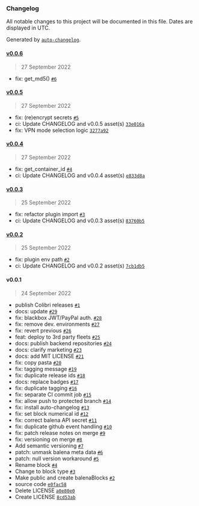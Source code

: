 ### Changelog

All notable changes to this project will be documented in this file. Dates are displayed in UTC.

Generated by [`auto-changelog`](https://github.com/CookPete/auto-changelog).

#### [v0.0.6](https://github.com/vpnarea/black.box/compare/v0.0.5...v0.0.6)

> 27 September 2022

- fix: get_md5() [`#6`](https://github.com/vpnarea/black.box/pull/6)

#### [v0.0.5](https://github.com/vpnarea/black.box/compare/v0.0.4...v0.0.5)

> 27 September 2022

- fix: (re)encrypt secrets [`#5`](https://github.com/vpnarea/black.box/pull/5)
- ci: Update CHANGELOG and v0.0.5 asset(s) [`33e016a`](https://github.com/vpnarea/black.box/commit/33e016ae55643fabcac8a16f234b945bc224d2a2)
- fix: VPN mode selection logic [`3277a92`](https://github.com/vpnarea/black.box/commit/3277a925f4d4acaf7a86017eee92e55399b64838)

#### [v0.0.4](https://github.com/vpnarea/black.box/compare/v0.0.3...v0.0.4)

> 27 September 2022

- fix: get_container_id [`#4`](https://github.com/vpnarea/black.box/pull/4)
- ci: Update CHANGELOG and v0.0.4 asset(s) [`e833d8a`](https://github.com/vpnarea/black.box/commit/e833d8a0d8a2f576f10584c5e7e3f8d2cc65e9ac)

#### [v0.0.3](https://github.com/vpnarea/black.box/compare/v0.0.2...v0.0.3)

> 25 September 2022

- fix: refactor plugin import [`#3`](https://github.com/vpnarea/black.box/pull/3)
- ci: Update CHANGELOG and v0.0.3 asset(s) [`83760b5`](https://github.com/vpnarea/black.box/commit/83760b5ee86fba07d6d17a8d6f4f09c403af001a)

#### [v0.0.2](https://github.com/vpnarea/black.box/compare/v0.0.1...v0.0.2)

> 25 September 2022

- fix: plugin env path [`#2`](https://github.com/vpnarea/black.box/pull/2)
- ci: Update CHANGELOG and v0.0.2 asset(s) [`7cb1db5`](https://github.com/vpnarea/black.box/commit/7cb1db52a259735668d722decb7051a3b83ef01a)

#### v0.0.1

> 24 September 2022

- publish Colibri releases [`#1`](https://github.com/vpnarea/black.box/pull/1)
- docs: update [`#29`](https://github.com/vpnarea/black.box/pull/29)
- fix: blackbox JWT/PayPal auth. [`#28`](https://github.com/vpnarea/black.box/pull/28)
- fix: remove dev. environments [`#27`](https://github.com/vpnarea/black.box/pull/27)
- fix: revert previous [`#26`](https://github.com/vpnarea/black.box/pull/26)
- feat: deploy to 3rd party fleets [`#25`](https://github.com/vpnarea/black.box/pull/25)
- docs: publish backend repositories [`#24`](https://github.com/vpnarea/black.box/pull/24)
- docs: clarify marketing [`#23`](https://github.com/vpnarea/black.box/pull/23)
- docs: add MIT LICENSE [`#21`](https://github.com/vpnarea/black.box/pull/21)
- fix: copy pasta [`#20`](https://github.com/vpnarea/black.box/pull/20)
- fix: tagging message [`#19`](https://github.com/vpnarea/black.box/pull/19)
- fix: duplicate release ids [`#18`](https://github.com/vpnarea/black.box/pull/18)
- docs: replace badges [`#17`](https://github.com/vpnarea/black.box/pull/17)
- fix: duplicate tagging [`#16`](https://github.com/vpnarea/black.box/pull/16)
- fix: separate CI commit job [`#15`](https://github.com/vpnarea/black.box/pull/15)
- fix: allow push to protected branch [`#14`](https://github.com/vpnarea/black.box/pull/14)
- fix: install auto-changelog [`#13`](https://github.com/vpnarea/black.box/pull/13)
- fix: set block numerical id [`#12`](https://github.com/vpnarea/black.box/pull/12)
- fix: correct balena API secret [`#11`](https://github.com/vpnarea/black.box/pull/11)
- fix: duplicate github event handling [`#10`](https://github.com/vpnarea/black.box/pull/10)
- fix: patch release notes on merge [`#9`](https://github.com/vpnarea/black.box/pull/9)
- fix: versioning on merge [`#8`](https://github.com/vpnarea/black.box/pull/8)
- Add semantic versioning [`#7`](https://github.com/vpnarea/black.box/pull/7)
- patch: unmask balena meta data [`#6`](https://github.com/vpnarea/black.box/pull/6)
- patch: null version workaround [`#5`](https://github.com/vpnarea/black.box/pull/5)
- Rename block [`#4`](https://github.com/vpnarea/black.box/pull/4)
- Change to block type [`#3`](https://github.com/vpnarea/black.box/pull/3)
- Make public and create balenaBlocks [`#2`](https://github.com/vpnarea/black.box/pull/2)
- source code [`e0fac58`](https://github.com/vpnarea/black.box/commit/e0fac58f39ebd697ee19f6e99f2d9a582ee07370)
- Delete LICENSE [`a0e80e0`](https://github.com/vpnarea/black.box/commit/a0e80e01ed6a884976ba398e718ce413d35ad91a)
- Create LICENSE [`8cd53ab`](https://github.com/vpnarea/black.box/commit/8cd53abc63bf14f24f82f80a18e0e6daa134b77c)

